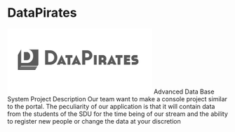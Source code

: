 # DataPirates
![Our_Logo](https://github.com/Abylaikhanaaaaa/DataPirates/blob/main/logo.png)
Advanced Data Base System Project 
Description 
Our team want to make a console project similar to the portal. The peculiarity of our application is that it will contain data from the students of the SDU for the time being of our stream and the ability to register new people or change the data at your discretion
